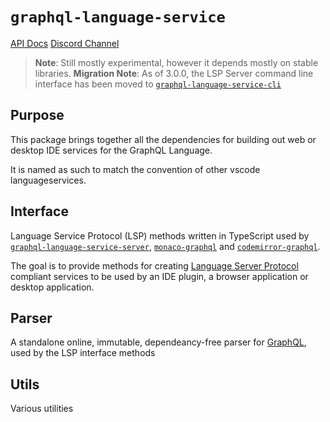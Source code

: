 # `graphql-language-service`

[API Docs](https://graphiql-test.netlify.app/typedoc/modules/graphql_language_service.html)
[Discord Channel](https://discord.gg/wkQCKwazxj)

> **Note**: Still mostly experimental, however it depends mostly on stable libraries.
> **Migration Note**: As of 3.0.0, the LSP Server command line interface has been moved to [`graphql-language-service-cli`](../graphql-language-service-cli)

## Purpose

This package brings together all the dependencies for building out web or desktop IDE services for the GraphQL Language.

It is named as such to match the convention of other vscode languageservices.

## Interface

Language Service Protocol (LSP) methods written in TypeScript used by [`graphql-language-service-server`](https://github.com/graphql/graphiql/tree/main/packages/graphql-language-service-server), [`monaco-graphql`](https://github.com/graphql/graphiql/tree/main/packages/monaco-graphql) and [`codemirror-graphql`](https://github.com/graphql/graphiql/tree/main/packages/codemirror-graphql).

The goal is to provide methods for creating [Language Server Protocol](https://langserver.org) compliant services to be used by an IDE plugin, a browser application or desktop application.

## Parser

A standalone online, immutable, dependeancy-free parser for [GraphQL](http://graphql.org/), used by the LSP interface methods

## Utils

Various utilities
